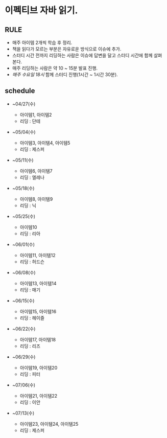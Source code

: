# 이펙티브 자바 읽기.


## RULE 

- 매주 아이템 2개씩 학습 후 정리.
- 책을 읽다가 모르는 부분은 자유로운 방식으로 이슈에 추가.
- 스터디 시간 전까지 리딩하는 사람은 이슈에 답변을 달고 스터디 시간에 함께 살펴본다.
- 매주 리딩하는 사람은 약 10 ~ 15분 발표 진행.
- *매주 수요일 18시* 함께 스터디 진행(1시간 ~ 1시간 30분).

## schedule

- ~04/27(수)
    - 아이템1, 아이템2
    - 리딩 : 단테

- ~05/04(수)
    - 아이템3, 아이템4, 아이템5
    - 리딩 : 제스퍼

- ~05/11(수)
    - 아이템6, 아이템7
    - 리딩 : 엘레나

- ~05/18(수)
    - 아이템8, 아이템9
    - 리딩 : 닉

- ~05/25(수)
    - 아이템10
    - 리딩 : 리아

- ~06/01(수)
    - 아이템11, 아이템12
    - 리딩 : 허드슨

- ~06/08(수)
    - 아이템13, 아이템14
    - 리딩 : 매기

- ~06/15(수)
    - 아이템15, 아이템16
    - 리딩 : 헤이즐

- ~06/22(수)
    - 아이템17, 아이템18
    - 리딩 : 리즈

- ~06/29(수)
    - 아이템19, 아이템20
    - 리딩 : 피터

- ~07/06(수)
    - 아이템21, 아이템22
    - 리딩 : 이안

- ~07/13(수)
    - 아이템23, 아이템24, 아이템25
    - 리딩 : 제스퍼


